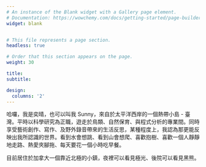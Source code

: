 ```yaml
---
# An instance of the Blank widget with a Gallery page element.
# Documentation: https://wowchemy.com/docs/getting-started/page-builder/
widget: blank


# This file represents a page section.
headless: true

# Order that this section appears on the page.
weight: 30

title: 
subtitle:

design:
  columns: '2'
---
```


哈囉，我是奕晴，也可以叫我 Sunny，來自於太平洋西岸的一個熱帶小島 - 臺灣。平時以科學研究為正職，遊走於鳥類、自然保育、與程式分析的專業間。同時享受藝術創作、寫作、及野外錄音帶來的生活反思，某種程度上，我認為那更能反映出我所認識的世界。看到水會想跳、看到山會想爬、喜歡抱樹、喜歡一個人靜靜地走路、熱愛夾腳拖、每天要花一個小時吃早餐。

目前居住於加拿大一個靠近北極的小鎮，夜裡可以看見極光、後院可以看見黑熊。
